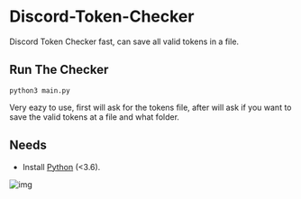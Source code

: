 # Discord-Token-Checker
Discord Token Checker fast, can save all valid tokens in a file.
## Run The Checker
  `python3 main.py`
  
Very eazy to use, first will ask for the tokens file, after will ask if you want to save the valid tokens at a file and what folder.

## Needs
* Install [Python](https://www.python.org/downloads/) (<3.6).

![img](https://www.zupimages.net/up/21/04/dmnz.png)
